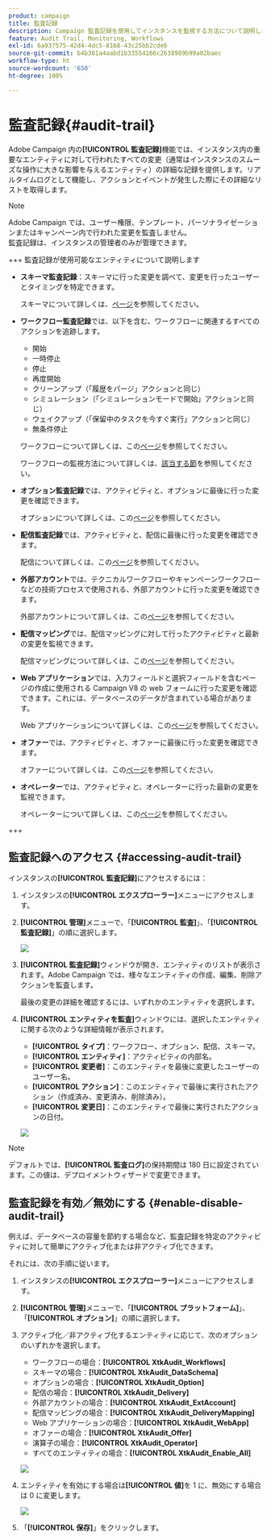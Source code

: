 ```yaml
---
product: campaign
title: 監査記録
description: Campaign 監査記録を使用してインスタンスを監視する方法について説明します
feature: Audit Trail, Monitoring, Workflows
exl-id: 6a937575-42d4-4dc5-8168-43c25bb2cde6
source-git-commit: b4b361a4aabd1b33554166c2638989b99a02baec
workflow-type: ht
source-wordcount: '650'
ht-degree: 100%

---
```


# 監査記録{#audit-trail}

Adobe Campaign 内の&#x200B;**[!UICONTROL 監査記録]**&#x200B;機能では、インスタンス内の重要なエンティティに対して行われたすべての変更（通常はインスタンスのスムーズな操作に大きな影響を与えるエンティティ）の詳細な記録を提供します。リアルタイムログとして機能し、アクションとイベントが発生した際にその詳細なリストを取得します。

>[!NOTE]
>
>Adobe Campaign では、ユーザー権限、テンプレート、パーソナライゼーションまたはキャンペーン内で行われた変更を監査しません。\
>監査記録は、インスタンスの管理者のみが管理できます。

+++ 監査記録が使用可能なエンティティについて説明します

* **スキーマ監査記録**：スキーマに行った変更を調べて、変更を行ったユーザーとタイミングを特定できます。

  スキーマについて詳しくは、[ページ](../dev/schemas.md)を参照してください。

* **ワークフロー監査記録**&#x200B;では、以下を含む、ワークフローに関連するすべてのアクションを追跡します。

   * 開始
   * 一時停止
   * 停止
   * 再度開始
   * クリーンアップ（「履歴をパージ」アクションと同じ）
   * シミュレーション（「シミュレーションモードで開始」アクションと同じ）
   * ウェイクアップ（「保留中のタスクを今すぐ実行」アクションと同じ）
   * 無条件停止

  ワークフローについて詳しくは、この[ページ](../../automation/workflow/about-workflows.md)を参照してください。

  ワークフローの監視方法について詳しくは、[該当する節](../../automation/workflow/monitor-workflow-execution.md)を参照してください。

* **オプション監査記録**&#x200B;では、アクティビティと、オプションに最後に行った変更を確認できます。

  オプションについて詳しくは、この[ページ](https://experienceleague.adobe.com/ja/docs/campaign-classic/using/installing-campaign-classic/appendices/configuring-campaign-options)を参照してください。

* **配信監査記録**&#x200B;では、アクティビティと、配信に最後に行った変更を確認できます。

  配信について詳しくは、この[ページ](../start/create-message.md)を参照してください。

* **外部アカウント**&#x200B;では、テクニカルワークフローやキャンペーンワークフローなどの技術プロセスで使用される、外部アカウントに行った変更を確認できます。

  外部アカウントについて詳しくは、この[ページ](../config/external-accounts.md)を参照してください。

* **配信マッピング**&#x200B;では、配信マッピングに対して行ったアクティビティと最新の変更を監視できます。

  配信マッピングについて詳しくは、この[ページ](../audiences/target-mappings.md)を参照してください。

* **Web アプリケーション**&#x200B;では、入力フィールドと選択フィールドを含むページの作成に使用される Campaign V8 の web フォームに行った変更を確認できます。これには、データベースのデータが含まれている場合があります。

  Web アプリケーションについて詳しくは、この[ページ](../dev/webapps.md)を参照してください。

* **オファー**&#x200B;では、アクティビティと、オファーに最後に行った変更を確認できます。

  オファーについて詳しくは、この[ページ](../interaction/interaction.md)を参照してください。

* **オペレーター**&#x200B;では、アクティビティと、オペレーターに行った最新の変更を監視できます。

  オペレーターについて詳しくは、この[ページ](../interaction/interaction-operators.md)を参照してください。

+++

## 監査記録へのアクセス {#accessing-audit-trail}

インスタンスの&#x200B;**[!UICONTROL 監査記録]**&#x200B;にアクセスするには：

1. インスタンスの&#x200B;**[!UICONTROL エクスプローラー]**&#x200B;メニューにアクセスします。

1. **[!UICONTROL 管理]**&#x200B;メニューで、「**[!UICONTROL 監査]**」、「**[!UICONTROL 監査記録]**」の順に選択します。

   ![](assets/audit-trail-1.png)

1. **[!UICONTROL 監査記録]**&#x200B;ウィンドウが開き、エンティティのリストが表示されます。Adobe Campaign では、様々なエンティティの作成、編集、削除アクションを監査します。

   最後の変更の詳細を確認するには、いずれかのエンティティを選択します。

1. **[!UICONTROL エンティティを監査]**&#x200B;ウィンドウには、選択したエンティティに関する次のような詳細情報が表示されます。

   * **[!UICONTROL タイプ]**：ワークフロー、オプション、配信、スキーマ。
   * **[!UICONTROL エンティティ]**：アクティビティの内部名。
   * **[!UICONTROL 変更者]**：このエンティティを最後に変更したユーザーのユーザー名。
   * **[!UICONTROL アクション]**：このエンティティで最後に実行されたアクション（作成済み、変更済み、削除済み）。
   * **[!UICONTROL 変更日]**：このエンティティで最後に実行されたアクションの日付。

   ![](assets/audit-trail-2.png)

>[!NOTE]
>
>デフォルトでは、**[!UICONTROL 監査ログ]**&#x200B;の保持期間は 180 日に設定されています。この値は、デプロイメントウィザードで変更できます。

## 監査記録を有効／無効にする {#enable-disable-audit-trail}

例えば、データベースの容量を節約する場合など、監査記録を特定のアクティビティに対して簡単にアクティブ化または非アクティブ化できます。

それには、次の手順に従います。

1. インスタンスの&#x200B;**[!UICONTROL エクスプローラー]**&#x200B;メニューにアクセスします。

1. **[!UICONTROL 管理]**&#x200B;メニューで、「**[!UICONTROL プラットフォーム]**」、「**[!UICONTROL オプション]**」の順に選択します。

1. アクティブ化／非アクティブ化するエンティティに応じて、次のオプションのいずれかを選択します。

   * ワークフローの場合：**[!UICONTROL XtkAudit_Workflows]**
   * スキーマの場合：**[!UICONTROL XtkAudit_DataSchema]**
   * オプションの場合：**[!UICONTROL XtkAudit_Option]**
   * 配信の場合：**[!UICONTROL XtkAudit_Delivery]**
   * 外部アカウントの場合：**[!UICONTROL XtkAudit_ExtAccount]**
   * 配信マッピングの場合：**[!UICONTROL XtkAudit_DeliveryMapping]**
   * Web アプリケーションの場合：**[!UICONTROL XtkAudit_WebApp]**
   * オファーの場合：**[!UICONTROL XtkAudit_Offer]**
   * 演算子の場合：**[!UICONTROL XtkAudit_Operator]**
   * すべてのエンティティの場合：**[!UICONTROL XtkAudit_Enable_All]**

   ![](assets/audit-trail-3.png)

1. エンティティを有効にする場合は&#x200B;**[!UICONTROL 値]**&#x200B;を 1 に、無効にする場合は 0 に変更します。

   ![](assets/audit-trail-4.png)

1. 「**[!UICONTROL 保存]**」をクリックします。
